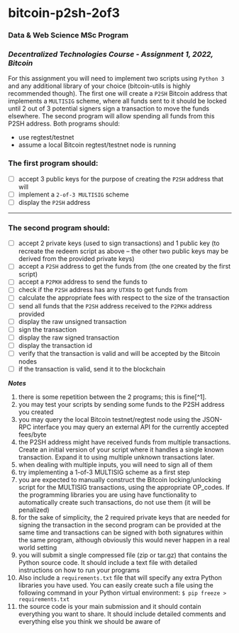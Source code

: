 # bitcoin-p2sh-2of3

### **Data & Web Science MSc Program**
### *Decentralized Technologies Course - Assignment 1, 2022, Bitcoin*

For this assignment you will need to implement two scripts using `Python 3` and any
additional library of your choice (bitcoin-utils is highly recommended though).
The first one will create a `P2SH` Bitcoin address that implements a `MULTISIG` scheme,
where all funds sent to it should be locked until 2 out of 3 potential signers sign a
transaction to move the funds elsewhere.
The second program will allow spending all funds from this P2SH address.
Both programs should:
* use regtest/testnet
* assume a local Bitcoin regtest/testnet node is running

### The first program should:

- [ ] accept 3 public keys for the purpose of creating the `P2SH` address that will
- [ ] implement a `2-of-3 MULTISIG` scheme
- [ ] display the `P2SH` address

---

### The second program should:

- [ ] accept 2 private keys (used to sign transactions) and 1 public key (to recreate the
redeem script as above – the other two public keys may be derived from the
provided private keys)
- [ ] accept a `P2SH` address to get the funds from (the one created by the first script)
- [ ] accept a `P2PKH` address to send the funds to
- [ ] check if the `P2SH` address has any `UTXO`s to get funds from
- [ ] calculate the appropriate fees with respect to the size of the transaction
- [ ] send all funds that the `P2SH` address received to the `P2PKH` address provided
- [ ] display the raw unsigned transaction
- [ ] sign the transaction
- [ ] display the raw signed transaction
- [ ] display the transaction id
- [ ] verify that the transaction is valid and will be accepted by the Bitcoin nodes
- [ ] if the transaction is valid, send it to the blockchain

***Notes***
1. there is some repetition between the 2 programs; this is fine[^1].
2. you may test your scripts by sending some funds to the P2SH address you created
3. you may query the local Bitcoin testnet/regtest node using the JSON-RPC interface
you may query an external API for the currently accepted fees/byte
4. the P2SH address might have received funds from multiple transactions. Create an
initial version of your script where it handles a single known transaction. Expand it
to using multiple unknown transactions later.
5. when dealing with multiple inputs, you will need to sign all of them
6. try implementing a 1-of-3 MULTISIG scheme as a first step
7. you are expected to manually construct the Bitcoin locking/unlocking script for the
MULTISIG transactions, using the appropriate OP_codes. If the programming
libraries you are using have functionality to automatically create such transactions,
do not use them (it will be penalized)
8. for the sake of simplicity, the 2 required private keys that are needed for signing
the transaction in the second program can be provided at the same time and
transactions can be signed with both signatures within the same program,
although obviously this would never happen in a real world setting
9. you will submit a single compressed file (zip or tar.gz) that contains the Python
source code. It should include a text file with detailed instructions on how to run
your programs
10. Also include a `requirements.txt` file that will specify any extra Python libraries you
have used. You can easily create such a file using the following command in your
Python virtual environment:
```$ pip freeze > requirements.txt```
11. the source code is your main submission and it should contain everything you
want to share. It should include detailed comments and everything else you think
we should be aware of

